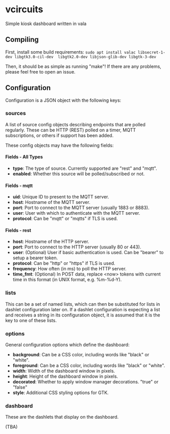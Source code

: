 
# vcircuits

Simple kiosk dashboard written in vala

## Compiling

First, install some build requirements: `sudo apt install valac libsecret-1-dev libgtk3.0-cil-dev  libgtk2.0-dev libjson-glib-dev libgtk-3-dev`

Then, it should be as simple as running "make"! If there are any problems, please feel free to open an issue.

## Configuration

Configuration is a JSON object with the following keys:

### sources

A list of source config objects describing endpoints that are polled regularly. These can be HTTP (REST) polled on a timer, MQTT subscriptions, or others if support has been added.

These config objects may have the following fields:

#### Fields - All Types

 * **type**: The type of source. Currently supported are "rest" and "mqtt".
 * **enabled**: Whether this source will be polled/subscribed or not.
 
#### Fields - mqtt

 * **uid**: Unique ID to present to the MQTT server.
 * **host**: Hostname of the MQTT server.
 * **port**: Port to connect to the MQTT server (usually 1883 or 8883).
 * **user**: User with which to authenticate with the MQTT server.
 * **protocol**: Can be "mqtt" or "mqtts" if TLS is used.

#### Fields - rest

 * **host**: Hostname of the HTTP server.
 * **port**: Port to connect to the HTTP server (usually 80 or 443).
 * **user**: (Optional) User if basic authentication is used. Can be "bearer" to setup a bearer token.
 * **protocol**: Can be "http" or "https" if TLS is used.
 * **frequency**: How often (in ms) to poll the HTTP server.
 * **time\_fmt**: (Optional) In POST data, replace \<now\> tokens with current time in this format (in UNIX format, e.g. %m-%d-Y).

### lists

This can be a set of named lists, which can then be substituted for lists in dashlet configuration later on. If a dashlet configuration is expecting a list and receives a string in its configuration object, it is assumed that it is the key to one of these lists.

### options

General configuration options which define the dashboard:

 * **background**: Can be a CSS color, including words like "black" or "white".
 * **foreground**: Can be a CSS color, including words like "black" or "white".
 * **width**: Width of the dashboard window in pixels.
 * **height**: Height of the dashboard window in pixels.
 * **decorated**: Whether to apply window manager decorations. "true" or "false"
 * **style**: Additional CSS styling options for GTK.

### dashboard

These are the dashlets that display on the dashboard.

(TBA)

